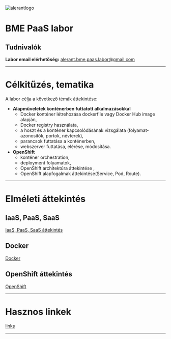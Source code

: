 ![alerantlogo](https://www.alerant.hu/img/logo.svg) 
# BME PaaS labor 
## Tudnivalók
**Labor email elérhetőség:** alerant.bme.paas.labor@gmail.com

---
# Célkitűzés, tematika
A labor célja a következő témák áttekintése:
- **Alapműveletek konténerben futtatott alkalmazásokkal**
  - Docker konténer létrehozása dockerfile vagy Docker Hub image alapján,
  - Docker registry használata,  
  - a hoszt és a konténer kapcsolódásának vizsgálata (folyamat-azonosítók, portok, névterek), 
  - parancsok futtatása a konténerben,
  - webszerver futtatása, elérése, módosítása.
- **OpenShift**
  - konténer orchestration, 
  - deployment folyamatok,
  - OpenShift architektúra áttekintése ,
  - OpenShift alapfogalmak áttekintése(Service, Pod, Route).

---

# Elméleti áttekintés
## IaaS, PaaS, SaaS
[IaaS, PaaS, SaaS áttekintés](docs/Elmelet1.md)

## Docker
[Docker](docs/Elmelet2.md)
## OpenShift áttekintés
[OpenShift](docs/Elmelet3.md)

---

# Hasznos linkek
[links](docs/Linkek.md)

---
